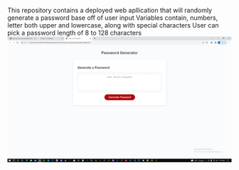 This repository contains a deployed web apllication that will randomly generate a password base off of user input Variables contain, numbers, letter both upper and lowercase, along with special characters User can pick a password length of 8 to 128 characters 
![alttext](./Assets/IMAGES/Desktop%20Screenshot%202022.05.22%20-%2011.55.58.30.png)
